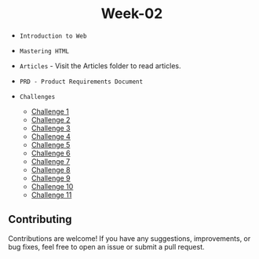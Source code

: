 <h1 align="center">Week-02</h1>

- `Introduction to Web`
- `Mastering HTML`

- `Articles` - Visit the Articles folder to read articles.

- `PRD - Product Requirements Document`

- `Challenges`
  - [Challenge 1](./challenges/challenge-1.html)
  - [Challenge 2](./challenges/challenge-2.html)
  - [Challenge 3](./challenges/challenge-3.html)
  - [Challenge 4](./challenges/challenge-4.html)
  - [Challenge 5](./challenges/challenge-5.html)
  - [Challenge 6](./challenges/challenge-6.html)
  - [Challenge 7](./challenges/challenge-7.html)
  - [Challenge 8](./challenges/challenge-8.html)
  - [Challenge 9](./challenges/challenge-9.html)
  - [Challenge 10](./challenges/challenge-10.html)
  - [Challenge 11](./challenges/challenge-11.html)

## Contributing

Contributions are welcome! If you have any suggestions, improvements, or bug fixes, feel free to open an issue or submit a pull request.
